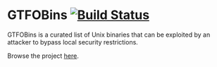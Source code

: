 # GTFOBins [![Build Status](https://travis-ci.org/GTFOBins/GTFOBins.github.io.svg?branch=master)](https://travis-ci.org/GTFOBins/GTFOBins.github.io)

GTFOBins is a curated list of Unix binaries that can be exploited by an attacker to bypass local security restrictions.

Browse the project [here](https://gtfobins.github.io/).
